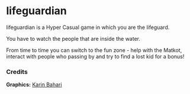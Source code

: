 # lifeguardian

lifeguardian is a Hyper Casual game in which you are the lifeguard.

You have to watch the people that are inside the water.

From time to time you can switch to the fun zone - help with the Matkot, interact with people who passing by and try to find a lost kid for a bonus!

### Credits
**Graphics:** [Karin Bahari](https://karinb.me)
